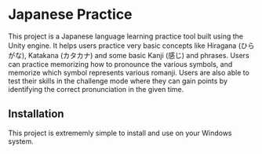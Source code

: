 # Japanese Practice
This project is a Japanese language learning practice tool built using the Unity engine. It helps users practice very basic concepts like Hiragana (ひらがな), Katakana (カタカナ) and some basic Kanji (感じ) and phrases. Users can practice memorizing how to pronounce the various symbols, and memorize which symbol represents various romanji. Users are also able to test their skills in the challenge mode where they can gain points by identifying the correct pronunciation in the given time.

## Installation
This project is extrememly simple to install and use on your Windows system.

